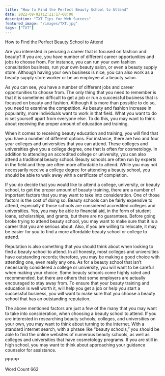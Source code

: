 ```yaml
---
title: "How to Find the Perfect Beauty School to Attend"
date: 2022-09-02T12:21:17-08:00
description: "TXT Tips for Web Success"
featured_image: "/images/TXT.jpg"
tags: ["TXT"]
---
```


How to Find the Perfect Beauty School to Attend

Are you interested in perusing a career that is focused on fashion and beauty?  If you are, you have number of different career opportunities and jobs to choose from. For instance, you can run your own fashion consultation business, run your own beauty salon, or even a beauty supply store.  Although having your own business is nice, you can also work as a beauty supply store worker or be an employee at a beauty salon.

As you can see, you have a number of different jobs and career opportunities to choose from. The only thing that you need to remember is that it is sometimes difficult to get a job or run a successful business that is focused on beauty and fashion. Although it is more than possible to do so, you need to examine the competition.  As beauty and fashion increase in popularity, more individuals want to work in that field.  What you want to do is set yourself apart from everyone else.  To do this, you may want to think about receiving the proper amount of education and training.

When it comes to receiving beauty education and training, you will find that you have a number of different options.  For instance, there are two and four year colleges and universities that you can attend. These colleges and universities give you a college degree, one that is often for cosmetology. In addition to attending an accredited college or university, you can also attend a traditional beauty school. Beauty schools are often run by experts in the field and they are often more affordable to attend. While you may not necessarily receive a college degree for attending a beauty school, you should be able to walk away with a certificate of completion.

If you do decide that you would like to attend a college, university, or beauty school, to get the proper amount of beauty training, there are a number of important factors that you may want to take into consideration.  One of those factors is the cost of doing so.  Beauty schools can be fairly expensive to attend, especially if those schools are considered accredited colleges and universities.  Yes, you may be able to financial aid, in the form of student loans, scholarships, and grants, but there are no guarantees.  Before going broke trying to attend beauty school, you may want to make sure that it is a career that you are serious about. Also, if you are willing to relocate, it may be easier for you to find a more affordable beauty school or college to attend.

Reputation is also something that you should think about when looking to find a beauty school to attend.  In all honesty, most colleges and universities have outstanding records; therefore, you may be making a good choice with attending one, even really any one.  As for a beauty school that isn’t necessarily considered a college or university, you will want to be careful when making your choice.  Some beauty schools come highly rated and recommended, but there are others that some employers are actually encouraged to stay away from. To ensure that your beauty training and education is well worth it, will help you get a job or help you start a successful business, you will want to make sure that you choose a beauty school that has an outstanding reputation.

The above mentioned factors are just a few of the many that you may want to take into consideration, when choosing a beauty school to attend.  If you are interested in researching beauty schools, colleges, and universities on your own, you may want to think about turning to the internet.  With a standard internet search, with a phrase like “beauty schools,” you should be able to find the online websites of numerous beauty schools, as well as colleges and universities that have cosmetology programs.  If you are still in high school, you may want to think about approaching your guidance counselor for assistance.
	
PPPPP

Word Count 662

